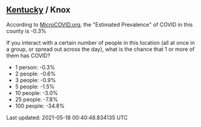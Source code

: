 
## [Kentucky](/united-states/kentucky) / Knox

According to [MicroCOVID.org](http://microcovid.org),
the "Estimated Prevalence" of COVID in this county is -0.3%

If you interact with a certain number of people in this location
(all at once in a group, or spread out across the day), what is the chance that
1 or more of them has COVID?

- 1 person: -0.3%
- 2 people: -0.6%
- 3 people: -0.9%
- 5 people: -1.5%
- 10 people: -3.0%
- 25 people: -7.8%
- 100 people: -34.8%

Last updated: 2021-05-18 00:40:48.834135 UTC
